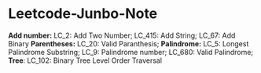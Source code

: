 # Leetcode-Junbo-Note
**Add number:**
LC_2: Add Two Number; LC_415: Add String; LC_67: Add Binary
**Parentheses:**
LC_20: Valid Paranthesis; 
**Palindrome:**
LC_5: Longest Palindrome Substring; LC_9: Palindrome number; LC_680: Valid Palindrome; 
**Tree**:
LC_102: Binary Tree Level Order Traversal 

